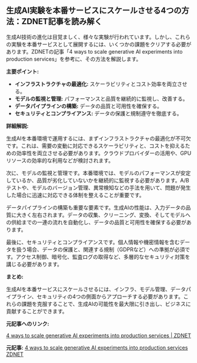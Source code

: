 ## 生成AI実験を本番サービスにスケールさせる4つの方法：ZDNET記事を読み解く

生成AI技術の進化は目覚ましく、様々な実験が行われています。しかし、これらの実験を本番サービスとして展開するには、いくつかの課題をクリアする必要があります。ZDNETの記事「4 ways to scale generative AI experiments into production services」を参考に、その方法を解説します。

**主要ポイント:**

* **インフラストラクチャの最適化:** スケーラビリティとコスト効率を両立させる。
* **モデルの監視と管理:** パフォーマンスと品質を継続的に監視し、改善する。
* **データパイプラインの構築:** データの品質と可用性を確保する。
* **セキュリティとコンプライアンス:** データの保護と規制遵守を徹底する。

**詳細解説:**

生成AIを本番環境で運用するには、まずインフラストラクチャの最適化が不可欠です。これは、需要の変動に対応できるスケーラビリティと、コストを抑えるための効率性を両立させる必要があります。クラウドプロバイダーの活用や、GPUリソースの効率的な利用などが検討されます。

次に、モデルの監視と管理です。本番環境では、モデルのパフォーマンスが安定しているか、品質が劣化していないかを継続的に監視する必要があります。A/Bテストや、モデルのバージョン管理、異常検知などの手法を用いて、問題が発生した場合に迅速に対応できる体制を整えることが重要です。

データパイプラインの構築も重要な要素です。生成AIの性能は、入力データの品質に大きく左右されます。データの収集、クリーニング、変換、そしてモデルへの供給までの一連の流れを自動化し、データの品質と可用性を確保する必要があります。

最後に、セキュリティとコンプライアンスです。個人情報や機密情報を含むデータを扱う場合、データの保護と、関連する規制（GDPRなど）への準拠が必須です。アクセス制御、暗号化、監査ログの取得など、多層的なセキュリティ対策を講じる必要があります。

**まとめ:**

生成AIを本番サービスにスケールさせるには、インフラ、モデル管理、データパイプライン、セキュリティの4つの側面からアプローチする必要があります。これらの課題を克服することで、生成AIの可能性を最大限に引き出し、ビジネスに貢献することができます。

**元記事へのリンク:**

[4 ways to scale generative AI experiments into production services | ZDNET](https://www.zdnet.com/article/4-ways-to-scale-generative-ai-experiments-into-production-services/)


**元記事:** [4 ways to scale generative AI experiments into production services ZDNET](https://www.zdnet.com/article/4-ways-to-scale-generative-ai-experiments-into-production-services/)